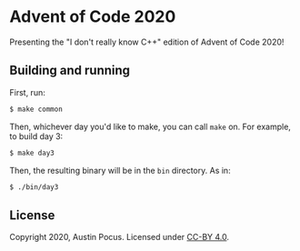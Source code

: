 # Advent of Code 2020

Presenting the "I don't really know C++" edition of Advent of Code 2020!

## Building and running

First, run:

```bash
$ make common
```

Then, whichever day you'd like to make, you can call `make` on. For example, to build day 3:

```bash
$ make day3
```

Then, the resulting binary will be in the `bin` directory. As in:

```bash
$ ./bin/day3
```

## License

Copyright 2020, Austin Pocus. Licensed under [CC-BY 4.0](https://creativecommons.org/licenses/by/4.0/).

